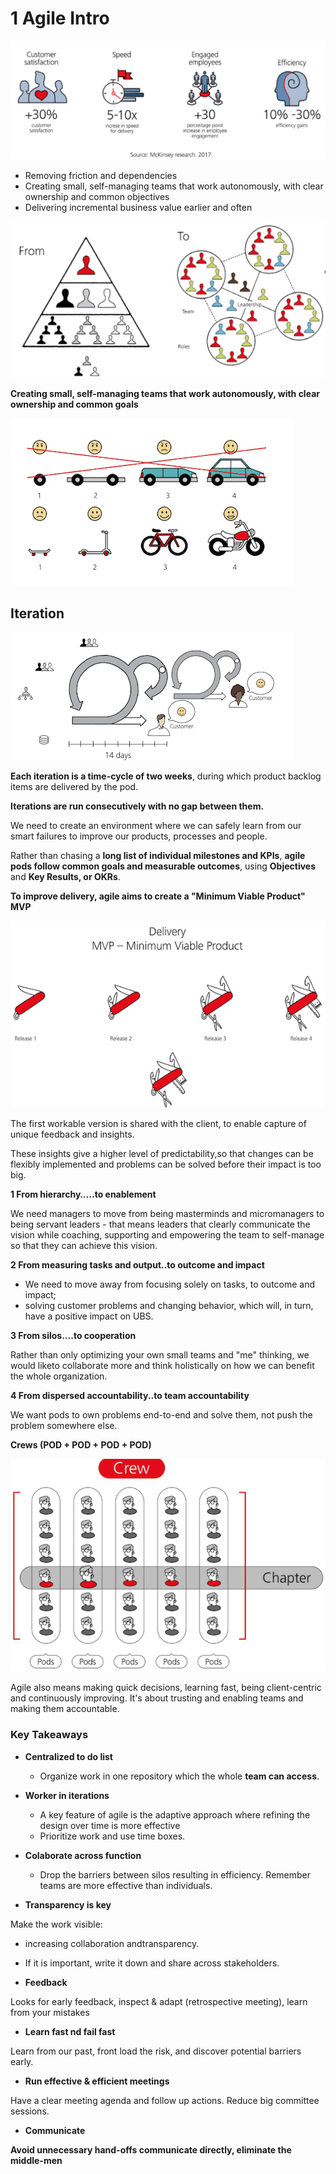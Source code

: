 # **1 Agile Intro**

![Alt Image Text](../images/agile1_1.png "Body image")

* Removing friction and dependencies
* Creating small, self-managing teams that work autonomously, with clear ownership and common objectives
* Delivering incremental business value earlier and often

![Alt Image Text](../images/agile1_2.png "Body image")

**Creating small, self-managing teams that work autonomously, with clear ownership and common goals**

![Alt Image Text](../images/agile1_3.png "Body image")

## **Iteration**


![Alt Image Text](../images/agile1_5.png "Body image")

**Each iteration is a time-cycle of two weeks**, during which product backlog items are delivered by the pod. 

**Iterations are run consecutively with no gap between them.** 

We need to create an environment where we can safely learn from our smart failures to improve our products, processes and people. 

Rather than chasing a **long list of individual milestones and KPIs**, **agile pods follow common goals and measurable outcomes**, using **Objectives**
and **Key Results, or OKRs**.


**To improve delivery, agile aims to create a "Minimum Viable Product" MVP**

![Alt Image Text](../images/agile1_6.png "Body image")

The first workable version is shared with the client, to enable capture of unique feedback and insights.

These insights give a higher level of predictability,so that changes can be flexibly implemented and problems can be solved before their impact is too big. 

**1 From hierarchy…..to enablement**

We need managers to move from being masterminds and micromanagers to being servant leaders - that means
leaders that clearly communicate the vision while coaching, supporting and empowering the team to self-manage so that they can achieve this vision.


**2 From measuring tasks and output..to outcome and impact**

* We need to move away from focusing solely on tasks, to outcome and impact; 
* solving customer problems and changing behavior, which will, in turn, have a positive impact on UBS.

**3 From silos….to cooperation**

Rather than only optimizing your own small teams and
"me" thinking, we would liketo collaborate more and think holistically on how we can benefit the whole
organization.


**4 From dispersed accountability..to team accountability**

We want pods to own problems end-to-end and solve them, not push the problem somewhere else.


**Crews (POD + POD + POD + POD)**

![Alt Image Text](../images/agile1_7.png "Body image")

Agile also means making quick decisions, learning fast, being client-centric and continuously improving. It's about trusting and enabling teams and making them accountable. 


### **Key Takeaways**

* **Centralized to do list** 
	* Organize work in one repository which the whole **team can access**.

* **Worker in iterations**
	* A key feature of agile is the adaptive approach where refining the design over time is more effective 
	* Prioritize work and use time boxes.

* **Colaborate across function**
	* Drop the barriers between silos resulting in efficiency. Remember teams are more effective than individuals.


* **Transparency is key**

Make the work visible: 

* increasing collaboration andtransparency. 
* If it is important, write it down and share across stakeholders.


* **Feedback**

Looks for early feedback, inspect & adapt
(retrospective meeting), learn from your mistakes

* **Learn fast nd fail fast**

Learn from our past, front load the risk, and discover potential barriers early.

* **Run effective & efficient meetings**

Have a clear meeting agenda and follow up actions. Reduce big committee sessions. 

* **Communicate**

**Avoid unnecessary hand-offs communicate directly, eliminate the middle-men**

